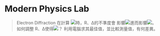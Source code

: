 # Modern Physics Lab
>Electron Diffraction
在計算
><img src="http://chart.googleapis.com/chart?cht=tx&chl=tan2\theta=\frac{Rsin\alpha}{\Delta+R+Rcos\alpha}" style="border:none;">時，R、Δ的不準度會 影響<img src="http://chart.googleapis.com/chart?cht=tx&chl=\theta" style="border:none;">進而影響<img src="http://chart.googleapis.com/chart?cht=tx&chl=\lambda_{exp}" style="border:none;">。如何調整 R、Δ使得<img src="http://chart.googleapis.com/chart?cht=tx&chl=\lambda_{exp}\approx\lambda_{th} " style="border:none;">？ 利用電腦求其最佳值，並比較測量值，有何差異。 
